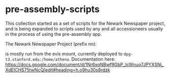 # pre-assembly-scripts
This collection started as a set of scripts for the Newark Newspaper project, and is being expanded to scripts used 
by any and all accessioneers usually in the process of using the pre-assembly app.

The Newark Newspaper Project (prefix nn): 

is mostly run from the evis mount, currently deployed to `dpg-t3.stanford.edu:/home/athena`.
Documentation here: https://docs.google.com/document/d/1Nr6xqNBwf9GbP_IcWnuo7JPYXSNj_XdEICHS75twNcQ/edit#heading=h.o9hu30s8rdzk
